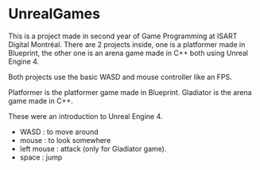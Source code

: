 # UnrealGames
This is a project made in second year of Game Programming at ISART Digital Montréal. There are 2 projects inside, one is a platformer made in Blueprint, the other one is an arena game made in C++ both using Unreal Engine 4.

Both projects use the basic WASD and mouse controller like an FPS.

Platformer is the platformer game made in Blueprint.
Gladiator is the arena game made in C++.

These were an introduction to Unreal Engine 4.

- WASD : to move around
- mouse : to look somewhere
- left mouse : attack (only for Gladiator game).
- space : jump
